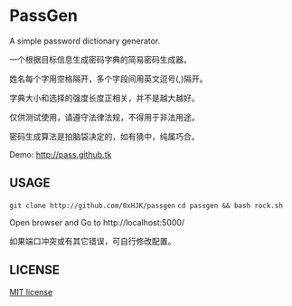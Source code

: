 # PassGen

A simple password dictionary generator.

一个根据目标信息生成密码字典的简易密码生成器。

姓名每个字用空格隔开，多个字段间用英文逗号(,)隔开。

字典大小和选择的强度长度正相关，并不是越大越好。

仅供测试使用，请遵守法律法规，不得用于非法用途。

密码生成算法是拍脑袋决定的，如有猜中，纯属巧合。

Demo: <http://pass.github.tk>

## USAGE

`git clone http://github.com/0xHJK/passgen`
`cd passgen && bash rock.sh`

Open browser and Go to http://localhost:5000/

如果端口冲突或有其它错误，可自行修改配置。

## LICENSE

[MIT license](https://github.com/0xHJK/passgen/blob/master/LICENSE)


